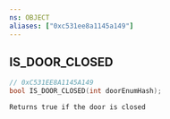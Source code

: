 ```yaml
---
ns: OBJECT
aliases: ["0xc531ee8a1145a149"]
---
```

## IS_DOOR_CLOSED

```c
// 0xC531EE8A1145A149
bool IS_DOOR_CLOSED(int doorEnumHash);
```

```
Returns true if the door is closed
```
